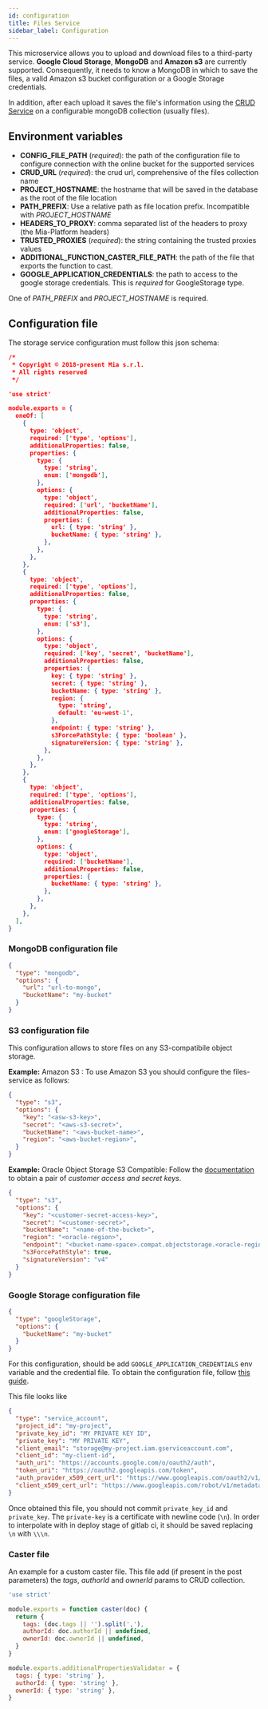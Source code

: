 ```yaml
---
id: configuration
title: Files Service
sidebar_label: Configuration
---
```

This microservice allows you to upload and download files to a third-party service.
**Google Cloud Storage**, **MongoDB** and **Amazon s3** are currently supported.
Consequently, it needs to know a MongoDB in which to save the files, a valid Amazon s3 bucket configuration or a Google Storage credentials.

In addition, after each upload it saves the file's information using the [CRUD Service](../crud-service/configuration.md) on a configurable mongoDB collection (usually files).

## Environment variables

* **CONFIG_FILE_PATH** (*required*): the path of the configuration file to configure connection with the online bucket for the supported services
* **CRUD_URL** (*required*): the crud url, comprehensive of the files collection name
* **PROJECT_HOSTNAME**: the hostname that will be saved in the database as the root of the file location
* **PATH_PREFIX**: Use a relative path as file location prefix. Incompatible with *PROJECT_HOSTNAME*
* **HEADERS_TO_PROXY**: comma separated list of the headers to proxy (the Mia-Platform headers)
* **TRUSTED_PROXIES** (*required*): the string containing the trusted proxies values
* **ADDITIONAL_FUNCTION_CASTER_FILE_PATH**: the path of the file that exports the function to cast.
* **GOOGLE_APPLICATION_CREDENTIALS**: the path to access to the google storage credentials. This is *required* for GoogleStorage type.

One of *PATH_PREFIX* and *PROJECT_HOSTNAME* is required.

## Configuration file

The storage service configuration must follow this json schema: 

```json
/*
 * Copyright © 2018-present Mia s.r.l.
 * All rights reserved
 */

'use strict'

module.exports = {
  oneOf: [
    {
      type: 'object',
      required: ['type', 'options'],
      additionalProperties: false,
      properties: {
        type: {
          type: 'string',
          enum: ['mongodb'],
        },
        options: {
          type: 'object',
          required: ['url', 'bucketName'],
          additionalProperties: false,
          properties: {
            url: { type: 'string' },
            bucketName: { type: 'string' },
          },
        },
      },
    },
    {
      type: 'object',
      required: ['type', 'options'],
      additionalProperties: false,
      properties: {
        type: {
          type: 'string',
          enum: ['s3'],
        },
        options: {
          type: 'object',
          required: ['key', 'secret', 'bucketName'],
          additionalProperties: false,
          properties: {
            key: { type: 'string' },
            secret: { type: 'string' },
            bucketName: { type: 'string' },
            region: {
              type: 'string',
              default: 'eu-west-1',
            },
            endpoint: { type: 'string' },
            s3ForcePathStyle: { type: 'boolean' },
            signatureVersion: { type: 'string' },
          },
        },
      },
    },
    {
      type: 'object',
      required: ['type', 'options'],
      additionalProperties: false,
      properties: {
        type: {
          type: 'string',
          enum: ['googleStorage'],
        },
        options: {
          type: 'object',
          required: ['bucketName'],
          additionalProperties: false,
          properties: {
            bucketName: { type: 'string' },
          },
        },
      },
    },
  ],
}
```

### MongoDB configuration file

```json
{
  "type": "mongodb",
  "options": {
    "url": "url-to-mongo",
    "bucketName": "my-bucket"
  }
}
```

### S3 configuration file
This configuration allows to store files on any S3-compatibile object storage.

**Example:** Amazon S3 :
To use Amazon S3 you should configure the files-service as follows: 
```json
{
  "type": "s3",
  "options": {
    "key": "<asw-s3-key>",
    "secret": "<aws-s3-secret>",
    "bucketName": "<aws-bucket-name>",
    "region": "<aws-bucket-region>",
  }
}
```

**Example:** Oracle Object Storage S3 Compatible:
Follow the [documentation](https://docs.cloud.oracle.com/en-us/iaas/Content/Object/Tasks/s3compatibleapi.htm) to obtain a pair of *customer access and secret keys*.

```json
{
  "type": "s3",
  "options": {
    "key": "<customer-secret-access-key>",
    "secret": "<customer-secret>",
    "bucketName": "<name-of-the-bucket>",
    "region": "<oracle-region>",
    "endpoint": "<bucket-name-space>.compat.objectstorage.<oracle-region>.oraclecloud.com",
    "s3ForcePathStyle": true,
    "signatureVersion": "v4"
  }
}
```


### Google Storage configuration file

```json
{
  "type": "googleStorage",
  "options": {
    "bucketName": "my-bucket"
  }
}
```

For this configuration, should be add `GOOGLE_APPLICATION_CREDENTIALS` env variable and the credential file. To obtain the configuration file, follow [this guide](https://cloud.google.com/docs/authentication/getting-started#auth-cloud-implicit-nodejs).

This file looks like

```json
{
  "type": "service_account",
  "project_id": "my-project",
  "private_key_id": "MY PRIVATE KEY ID",
  "private_key": "MY PRIVATE KEY",
  "client_email": "storage@my-project.iam.gserviceaccount.com",
  "client_id": "my-client-id",
  "auth_uri": "https://accounts.google.com/o/oauth2/auth",
  "token_uri": "https://oauth2.googleapis.com/token",
  "auth_provider_x509_cert_url": "https://www.googleapis.com/oauth2/v1/certs",
  "client_x509_cert_url": "https://www.googleapis.com/robot/v1/metadata/x509/storage%40my-project.iam.gserviceaccount.com"
}
```

Once obtained this file, you should not commit `private_key_id` and `private_key`.
The `private-key` is a certificate with newline code (`\n`). In order to interpolate with in deploy stage of gitlab ci, it should be saved replacing `\n` with `\\\n`.

### Caster file

An example for a custom caster file. This file add (if present in the post parameters) the *tags*, *authorId* and *ownerId* params to CRUD collection.

```js
'use strict'

module.exports = function caster(doc) {
  return {
    tags: (doc.tags || '').split(','),
    authorId: doc.authorId || undefined,
    ownerId: doc.ownerId || undefined,
  }
}

module.exports.additionalPropertiesValidator = {
  tags: { type: 'string' },
  authorId: { type: 'string' },
  ownerId: { type: 'string' },
}
```
